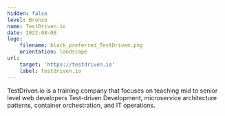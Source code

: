 ```yaml
---
hidden: false
level: Bronze
name: TestDriven.io
date: 2022-08-08
logo:
    filename: black_preferred_TestDriven.png
    orientation: landscape
url:
    target: 'https://testdriven.io'
    label: testdriven.io
---
```

TestDriven.io is a training company that focuses on teaching mid to senior level web developers Test-driven Development, microservice architecture patterns, container orchestration, and IT operations.



